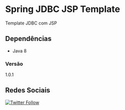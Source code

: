 # Spring JDBC JSP Template

Template JDBC com JSP

## Dependências
- Java 8

### Versão
1.0.1

## Redes Sociais
[![Twitter Follow](https://img.shields.io/twitter/follow/tiaguins.svg?style=social)](https://twitter.com/tiaguins) 